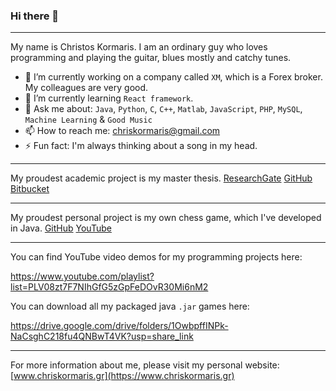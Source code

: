 ### Hi there 👋

<!--
**Iptamenos/Iptamenos** is a ✨ _special_ ✨ repository because its `README.md` (this file) appears on your GitHub profile.

Here are some ideas to get you started:

- 🔭 I’m currently working on ...
- 🌱 I’m currently learning ...
- 👯 I’m looking to collaborate on ...
- 🤔 I’m looking for help with ...
- 💬 Ask me about ...
- 📫 How to reach me: ...
- 😄 Pronouns: ...
- ⚡ Fun fact: ...
-->

---

My name is Christos Kormaris. I am an ordinary guy who loves programming and playing the guitar, blues mostly and catchy tunes. 
- 🔭 I’m currently working on a company called `XM`, which is a Forex broker. My colleagues are very good.
- 🌱 I’m currently learning `React framework`.
- 💬 Ask me about: `Java`, `Python`, `C`, `C++`, `Matlab`, `JavaScript`, `PHP`, `MySQL`, `Machine Learning` & `Good Music`
- 📫 How to reach me: [chriskormaris@gmail.com](mailto:chriskormaris@gmail.com)
- ⚡ Fun fact: I'm always thinking about a song in my head.

---

My proudest academic project is my master thesis.
[ResearchGate](https://www.researchgate.net/publication/337000568)
[GitHub](https://github.com/chriskormaris/vae-master-thesis)
[Bitbucket](https://bitbucket.org/chriskormaris/vae-master-thesis)

---

My proudest personal project is my own chess game, which I've developed in Java.
[GitHub](https://github.com/chriskormaris/MyChessGame)
[YouTube](https://www.youtube.com/watch?v=rgYDlqQ_WSI&t=2s)

---

You can find YouTube video demos for my programming projects here:

https://www.youtube.com/playlist?list=PLV08zt7F7NIhGfG5zGpFeDOvR30Mi6nM2

You can download all my packaged java `.jar` games here:

https://drive.google.com/drive/folders/1OwbpffINPk-NaCsghC218fu4QNBwT4VK?usp=share_link

---

For more information about me, please visit my personal website: [www.chriskormaris.gr](https://www.chriskormaris.gr)

